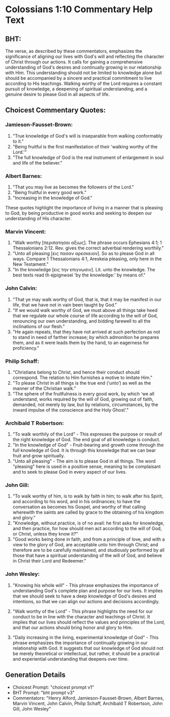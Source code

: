 # Colossians 1:10 Commentary Help Text

## BHT:
The verse, as described by these commentators, emphasizes the significance of aligning our lives with God's will and reflecting the character of Christ through our actions. It calls for gaining a comprehensive understanding of God's desires and continually growing in our relationship with Him. This understanding should not be limited to knowledge alone but should be accompanied by a sincere and practical commitment to live according to His teachings. Walking worthy of the Lord requires a constant pursuit of knowledge, a deepening of spiritual understanding, and a genuine desire to please God in all aspects of life.

## Choicest Commentary Quotes:
### Jamieson-Fausset-Brown:
1. "True knowledge of God's will is inseparable from walking conformably to it."
2. "Being fruitful is the first manifestation of their 'walking worthy of the Lord.'"
3. "The full knowledge of God is the real instrument of enlargement in soul and life of the believer."

### Albert Barnes:
1. "That you may live as becomes the followers of the Lord."
2. "Being fruitful in every good work."
3. "Increasing in the knowledge of God."

These quotes highlight the importance of living in a manner that is pleasing to God, by being productive in good works and seeking to deepen our understanding of His character.

### Marvin Vincent:
1. "Walk worthy [περιπατησαι αξιως]. The phrase occurs Ephesians 4:1; 1 Thessalonians 2:12. Rev. gives the correct adverbial rendering worthily."
2. "Unto all pleasing [εις πασαν αρεσκειαν]. So as to please God in all ways. Compare 1 Thessalonians 4:1, Areskeia pleasing, only here in the New Testament."
3. "In the knowledge [εις την επιγνωσιν]. Lit. unto the knowledge. The best texts read th ejpignwsei 'by the knowledge:' by means of."

### John Calvin:
1. "That ye may walk worthy of God, that is, that it may be manifest in our life, that we have not in vain been taught by God."
2. "If we would walk worthy of God, we must above all things take heed that we regulate our whole course of life according to the will of God, renouncing our own understanding, and bidding farewell to all the inclinations of our flesh."
3. "He again repeats, that they have not arrived at such perfection as not to stand in need of farther increase; by which admonition he prepares them, and as it were leads them by the hand, to an eagerness for proficiency."

### Philip Schaff:
1. "Christians belong to Christ, and hence their conduct should correspond. The relation to Him furnishes a motive to imitate Him."
2. "To please Christ in all things is the true end (‘unto’) as well as the manner of the Christian walk."
3. "The sphere of the fruitfulness is every good work, by which ‘we all understand, works required by the will of God, growing out of faith, demanded, not merely by law, but by relations, circumstances, by the inward impulse of the conscience and the Holy Ghost’."

### Archibald T Robertson:
1. "To walk worthily of the Lord" - This expresses the purpose or result of the right knowledge of God. The end goal of all knowledge is conduct.
2. "In the knowledge of God" - Fruit-bearing and growth come through the full knowledge of God. It is through this knowledge that we can bear fruit and grow spiritually.
3. "Unto all pleasing" - The aim is to please God in all things. The word "pleasing" here is used in a positive sense, meaning to be complaisant and to seek to please God in every aspect of our lives.

### John Gill:
1. "To walk worthy of him, is to walk by faith in him; to walk after his Spirit, and according to his word, and in his ordinances; to have the conversation as becomes his Gospel, and worthy of that calling wherewith the saints are called by grace to the obtaining of his kingdom and glory."
2. "Knowledge, without practice, is of no avail: he first asks for knowledge, and then practice, for how should men act according to the will of God, or Christ, unless they know it?"
3. "Good works being done in faith, and from a principle of love, and with a view to the glory of God, are acceptable unto him through Christ; and therefore are to be carefully maintained, and studiously performed by all those that have a spiritual understanding of the will of God, and believe in Christ their Lord and Redeemer."

### John Wesley:
1. "Knowing his whole will" - This phrase emphasizes the importance of understanding God's complete plan and purpose for our lives. It implies that we should seek to have a deep knowledge of God's desires and intentions, so that we can align our actions and decisions accordingly.

2. "Walk worthy of the Lord" - This phrase highlights the need for our conduct to be in line with the character and teachings of Christ. It implies that our lives should reflect the values and principles of the Lord, and that our actions should bring honor and glory to Him.

3. "Daily increasing in the living, experimental knowledge of God" - This phrase emphasizes the importance of continually growing in our relationship with God. It suggests that our knowledge of God should not be merely theoretical or intellectual, but rather, it should be a practical and experiential understanding that deepens over time.


## Generation Details
- Choicest Prompt: "choicest prompt v1"
- BHT Prompt: "bht prompt v3"
- Commentators: "Henry Alford, Jamieson-Fausset-Brown, Albert Barnes, Marvin Vincent, John Calvin, Philip Schaff, Archibald T Robertson, John Gill, John Wesley"

